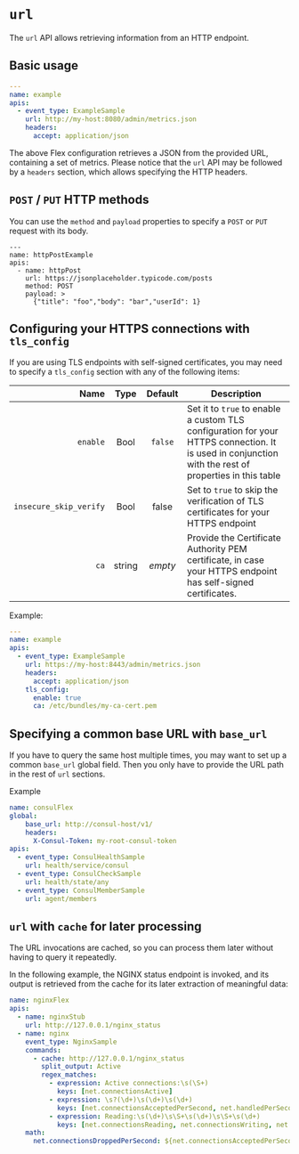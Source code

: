 # `url`

The `url` API allows retrieving information from an HTTP endpoint. 

## Basic usage

```yaml
---
name: example
apis:
  - event_type: ExampleSample
    url: http://my-host:8080/admin/metrics.json
    headers:
      accept: application/json
```

The above Flex configuration retrieves a JSON from the provided URL, containing a set of metrics.
Please notice that the `url` API may be followed by a `headers` section, which allows specifying the HTTP headers.

## `POST` / `PUT` HTTP methods

You can use the `method` and `payload` properties to specify a `POST` or `PUT` request with its
body. 

```
---
name: httpPostExample 
apis: 
  - name: httpPost
    url: https://jsonplaceholder.typicode.com/posts
    method: POST
    payload: > 
      {"title": "foo","body": "bar","userId": 1}
```

## Configuring your HTTPS connections with `tls_config`

If you are using TLS endpoints with self-signed certificates, you may need to specify a `tls_config`
section with any of the following items:

| Name | Type | Default | Description |
|---:|:---:|:---:|---|
| `enable` | Bool | `false` | Set it to `true` to enable a custom TLS configuration for your HTTPS connection. It is used in conjunction with the rest of properties in this table |
| `insecure_skip_verify` | Bool | false | Set to `true` to skip the verification of TLS certificates for your HTTPS endpoint |
| `ca` | string | _empty_ | Provide the Certificate Authority PEM certificate, in case your HTTPS endpoint has self-signed certificates. |  

Example:

```yaml
---
name: example
apis:
  - event_type: ExampleSample
    url: https://my-host:8443/admin/metrics.json
    headers:
      accept: application/json
    tls_config:
      enable: true
      ca: /etc/bundles/my-ca-cert.pem
```

## Specifying a common base URL with `base_url`

If you have to query the same host multiple times, you may want to set up a common
`base_url` global field. Then you only have to provide the URL path in the rest of
`url` sections.

Example

```yaml
name: consulFlex
global:
    base_url: http://consul-host/v1/
    headers:
      X-Consul-Token: my-root-consul-token
apis:
  - event_type: ConsulHealthSample
    url: health/service/consul
  - event_type: ConsulCheckSample
    url: health/state/any
  - event_type: ConsulMemberSample
    url: agent/members
```

## `url` with `cache` for later processing

The URL invocations are cached, so you can process them later without having to query it
repeatedly.

In the following example, the NGINX status endpoint is invoked, and its output is
retrieved from the cache for its later extraction of meaningful data:

```yaml
name: nginxFlex
apis:
  - name: nginxStub
    url: http://127.0.0.1/nginx_status
  - name: nginx
    event_type: NginxSample
    commands:
      - cache: http://127.0.0.1/nginx_status
        split_output: Active
        regex_matches:
          - expression: Active connections:\s(\S+)
            keys: [net.connectionsActive]
          - expression: \s?(\d+)\s(\d+)\s(\d+)
            keys: [net.connectionsAcceptedPerSecond, net.handledPerSecond, net.requestsPerSecond]
          - expression: Reading:\s(\d+)\s\S+\s(\d+)\s\S+\s(\d+)
            keys: [net.connectionsReading, net.connectionsWriting, net.connectionsWaiting]
    math:
      net.connectionsDroppedPerSecond: ${net.connectionsAcceptedPerSecond} - ${net.handledPerSecond}
```
